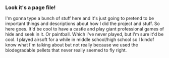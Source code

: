 ### Look it's a page file!

I'm gonna type a bunch of stuff here and it's just going to pretend to be important things and descriptions about how I did the project and stuff. So here goes. It'd be cool to have a castle and play giant professional games of hide and seek in it. Or paintball. Which I've never played, but I'm sure it'd be cool. I played airsoft for a while in middle school/high school so I kindof know what I'm talking about but not really because we used the biodegradable pellets that never really seemed to fly right.
